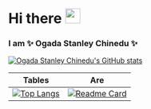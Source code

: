 # Hi there <img src="https://raw.githubusercontent.com/MartinHeinz/MartinHeinz/master/wave.gif" width="30px">

### I am ✨ Ogada Stanley Chinedu ✨

[![Ogada Stanley Chinedu's GitHub stats](https://github-readme-stats.vercel.app/api?username=chineduogada&count_private=true&show_icons=true&theme=dracula)](https://github.com/chineduogada)

| Tables   |      Are      |
|----------|:-------------:|
| [![Top Langs](https://github-readme-stats.vercel.app/api/top-langs/?username=chineduogada&layout=compact&show_icons=true&theme=tokyonight&langs_count=8)](https://github.com/chineduogada) |  [![Readme Card](https://github-readme-stats.vercel.app/api/pin/?username=chineduogada&repo=react-rapid-carouse&theme=dark)](https://github.com/chineduogada/react-rapid-carousel) |






